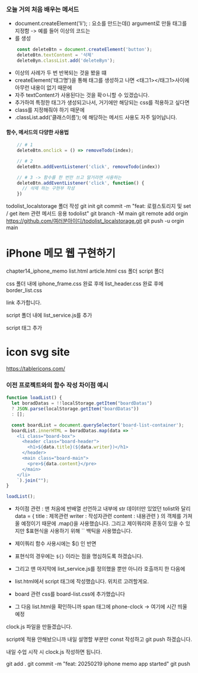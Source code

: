 ### 오늘 거의 처음 배우는 메서드

- document.createElement('li');
: 요소를 만드는데() argument로 만들 태그를 지정함 -> 예를 들어 이상의 코드는 <li>를 생성

```js
    const deleteBtn = document.createElement('button');  
    deleteBtn.textContent = '삭제'
    deleteByn.classList.add('deleteByn');
```
- 이상의 사례가 두 번 반복되는 것을 봤을 떄
- createElement('태그명')을 통해 태그를 생성하고 나면 <태그1></태그1>사이에 아무런 내용이 없기 때문에
- 자주 textContent가 사용된다는 것을 확ㅇ니할 수 있겠습니다.
- 추가하여 특정한 태그가 생성되고나서, 거기에만 해당되는 css를 적용하고 싶다면
- class를 지정해줘야 하기 때문에 
- .classList.add('클래스이름'); 에 해당하는 메서드 사용도 자주 일어납니다.

#### 함수, 메서드의 다양한 사용법

```js
    // # 1
    deleteBtn.onclick = () => removeTodo(index); 

    // # 2
    deleteBtn.addEventListener('click', removeTodo(index))

    // # 3 -> 함수를 한 번만 쓰고 말거라면 사용하는
    deleteBtn.addEventListener('click', function() {
      // 삭제 하는 구현부 작성
    })
```

todolist_localstorage 폴더 작성
git init
git commit -m "feat: 로컬스토리지 및 set / get item 관련 메서드 응용 todolist"
git branch -M main
git remote add orgin https://github.com/여러분아이디/todolist_localstorage.git
git push -u orgin main


# iPhone 메모 웹 구현하기

chapter14_iphone_memo
list.html
article.html
css 폴더
script 폴더

css 폴더 내에 iphone_frame.css
완료 후에 list_header.css
완료 후에 border_list.css

link 추가합니다.

script 폴더 내에 list_service.js를 추가

script 태그 추가

# icon svg site
https://tablericons.com/

### 이전 프로젝트와의 함수 작성 차이점 예시

```js
function loadList() {
  let boradDatas = !!localStorage.getItem("boardDatas")
  ? JSON.parse(localStorage.getItem("boardDatas"))
  : [];

  const boardList = document.querySelector('board-list-container');
  boardList.innerHTML = boradDatas.map(data => `
    <li class="board-box">
      <header class="board-header">
        <h1>${data.title}(${data.writer})</h1>
      </header> 
      <main class="board-main">
        <pre>${data.content}</pre>
      </main>
    </li>
    `).join("");
}

loadList();
```

- 차이점 관련 : 맨 처음에 반배열 선언하고 내부에 str 데이터만 있었던 tolist와 달리
data = {
  title : 제목관련
  writer : 작성자관련
  content : 내용관련
}
의 객체를 가져올 예정이기 때문에 .map()을 사용했습니다.
그리고 제이쿼리와 혼동이 있을 수 있지만 $표현식을 사용하기 위해 `` 백틱을 사용했습니다.
- 제이쿼리 함수 사용시에는 $() 인 반면
- 표현식의 경우에는 `${}` 이라는 점을 명심하도록 하겠습니다.

- 그리고 맨 마지막에 list_service.js를 정의했을 뿐만 아니라 호출까지 한 다음에
- list.html에서 script 태그에 작성했습니다. 위치르 고려할게요.

- board 관련 css를 board-list.css에 추가했습니다

- 그 다음 list.html을 확인하니까
span 태그에 phone-clock -> 여기에 시간 띄울 예정

clock.js 파일을 만들겠습니다.

script에 적용 안해놨으니까
내일 설명할 부분만 const 작성하고 git push 하겠습니다.

내일 수업 시작 시 clock.js 작성하면 됩니다.

git add .
git commit -m "feat: 20250219 iphone memo app started"
git push